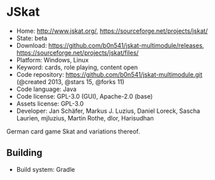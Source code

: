 # JSkat

- Home: http://www.jskat.org/, https://sourceforge.net/projects/jskat/
- State: beta
- Download: https://github.com/b0n541/jskat-multimodule/releases, https://sourceforge.net/projects/jskat/files/
- Platform: Windows, Linux
- Keyword: cards, role playing, content open
- Code repository: https://github.com/b0n541/jskat-multimodule.git (@created 2013, @stars 15, @forks 11)
- Code language: Java
- Code license: GPL-3.0 (GUI), Apache-2.0 (base)
- Assets license: GPL-3.0
- Developer: Jan Schäfer, Markus J. Luzius, Daniel Loreck, Sascha Laurien, mjluzius, Martin Rothe, dlor, Harisudhan

German card game Skat and variations thereof.

## Building

- Build system: Gradle
